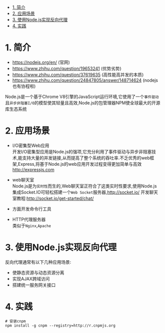 

<!-- TOC -->

- [1. 简介](#1-简介)
- [2. 应用场景](#2-应用场景)
- [3. 使用Node.js实现反向代理](#3-使用nodejs实现反向代理)
- [4. 实践](#4-实践)

<!-- /TOC -->

<a id="markdown-1-简介" name="1-简介"></a>
# 1. 简介

* https://nodejs.org/en/ (官网)
* https://www.zhihu.com/question/19653241 (优势劣势)
* https://www.zhihu.com/question/37619635 (高性能高并发的本质)
* https://www.zhihu.com/question/24847805/answer/148714624 (nodejs也有协程啦)

Node.js是一个基于Chrome V8引擎的JavaScript运行环境,它使用了一个`事件驱动`且`异步非阻塞I/O`的模型使其轻量且高效,Node.js的包管理器NPM使全球最大的开源库生态系统

<a id="markdown-2-应用场景" name="2-应用场景"></a>
# 2. 应用场景

* I/O密集型Web应用  
 开发I/O密集型应用是Node.js的强项,它充分利用了事件驱动与异步非阻塞技术,能支持大量的并发链接,从而提高了整个系统的吞吐率.不乏优秀的web框架,Express,将基于Node.js的web应用开发过程变得更加简单与高效 http://expressjs.com
 
* web聊天室  
 Node.js是为`实时性`而生的,Web聊天室正符合了这类实时性要求,使用Node.js集成Socket.IO可轻松搭建一个`Web Socket`服务器,http://socket.io/ 开发聊天室教程:http://socket.io/get-started/chat/
* 方面开发命令行工具  
* HTTP代理服务器  
  类似于`Nginx`,`Apache`

<a id="markdown-3-使用nodejs实现反向代理" name="3-使用nodejs实现反向代理"></a>
# 3. 使用Node.js实现反向代理

反向代理通常有以下几种应用场景:
* 使静态资源与动态资源分离
* 实现AJAX跨域访问
* 搭建统一服务网关接口

<a id="markdown-4-实践" name="4-实践"></a>
# 4. 实践

```
# 安装cnpm
npm install -g cnpm --registry=http://r.cnpmjs.org

```
